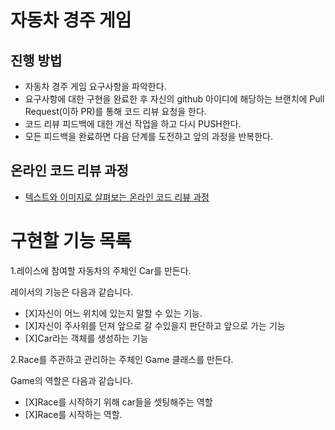 # 자동차 경주 게임
## 진행 방법
* 자동차 경주 게임 요구사항을 파악한다.
* 요구사항에 대한 구현을 완료한 후 자신의 github 아이디에 해당하는 브랜치에 Pull Request(이하 PR)를 통해 코드 리뷰 요청을 한다.
* 코드 리뷰 피드백에 대한 개선 작업을 하고 다시 PUSH한다.
* 모든 피드백을 완료하면 다음 단계를 도전하고 앞의 과정을 반복한다.

## 온라인 코드 리뷰 과정
* [텍스트와 이미지로 살펴보는 온라인 코드 리뷰 과정](https://github.com/next-step/nextstep-docs/tree/master/codereview)



# 구현할 기능 목록

1.레이스에 참여할 자동차의 주체인 Car를 만든다.

레이서의 기능은 다음과 같습니다.

- [X]자신이 어느 위치에 있는지 말할 수 있는 기능.
- [X]자신이 주사위를 던져 앞으로 갈 수있을지 판단하고 앞으로 가는 기능
- [X]Car라는 객체를 생성하는 기능 

2.Race를 주관하고 관리하는 주체인 Game 클래스를 만든다.

Game의 역할은 다음과 같습니다.

- [X]Race를 시작하기 위해 car들을 셋팅해주는 역할
- [X]Race를 시작하는 역할.
